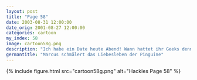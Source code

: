 ```yaml
---
layout: post
title: "Page 58"
date: 2003-08-31 12:00:00
date_orig: 2001-08-27 12:00:00
categories: cartoon
my_index: 58
image: cartoon58g.png
description: "Ich habe ein Date heute Abend! Wann hattet ihr Geeks denn euer Letztes Ihr sagt, ihr habt dauernd Dates Das glaube ich nicht Wartet eine Minute - Chat Room \"Dates\" zählen nicht marcus peter percy"
germantitle: "Marcus schmälert das Liebesleben der Pinguine"
---
```


{% include figure.html src="cartoon58g.png" alt="Hackles Page 58"  %}
